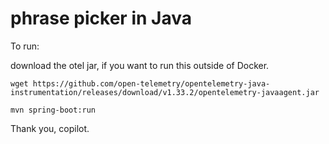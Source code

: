 # phrase picker in Java

To run:

download the otel jar, if you want to run this outside of Docker.
```shell
wget https://github.com/open-telemetry/opentelemetry-java-instrumentation/releases/download/v1.33.2/opentelemetry-javaagent.jar
```

```shell
mvn spring-boot:run
```

Thank you, copilot. 

